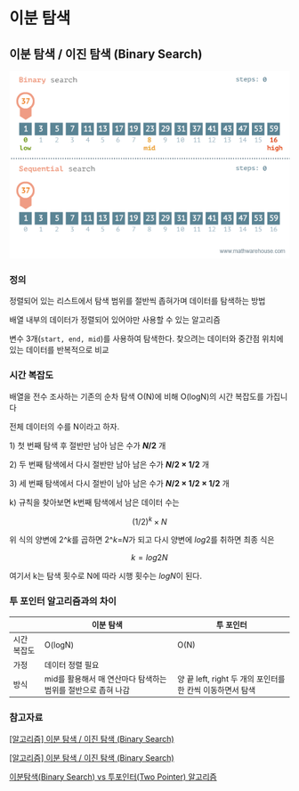 # 이분 탐색

## **이분 탐색 / 이진 탐색 (Binary Search)**

![binary-search.gif](img%2Fbinary-search.gif)

### 정의

정렬되어 있는 리스트에서 탐색 범위를 절반씩 좁혀가며 데이터를 탐색하는 방법

배열 내부의 데이터가 정렬되어 있어야만 사용할 수 있는 알고리즘

변수 3개(`start, end, mid`)를 사용하여 탐색한다. 찾으려는 데이터와 중간점 위치에 있는 데이터를 반복적으로 비교

### 시간 복잡도

배열을 전수 조사하는 기존의 순차 탐색 O(N)에 비해 O(logN)의 시간 복잡도를 가집니다

전체 데이터의 수를 N이라고 하자.

1) 첫 번째 탐색 후 절반만 남아 남은 수가 ***N*/2** 개

2) 두 번째 탐색에서 다시 절반만 남아 남은 수가 ***N*/2 × 1/2** 개

3) 세 번째 탐색에서 다시 절반이 남아 남은 수가 ***N*/2 × 1/2 × 1/2** 개

k) 규칙을 찾아보면 k번째 탐색에서 남은 데이터 수는

$$
(1/2)^k×N
$$

위 식의 양변에 2^*k*를 곱하면 2^*k*=*N*가 되고 다시 양변에 *log*2를 취하면 최종 식은

$$
k=log2N
$$

여기서 k는 탐색 횟수로 N에 따라 시행 횟수는 *logN*이 된다.

### 투 포인터 알고리즘과의 차이

|  | 이분 탐색 | 투 포인터 |
| --- | --- | --- |
| 시간 복잡도 | O(logN) | O(N) |
| 가정 | 데이터 정렬 필요 |  |
| 방식 | mid를 활용해서 매 연산마다 탐색하는 범위를 절반으로 좁혀 나감 | 양 끝 left, right 두 개의 포인터를 한 칸씩 이동하면서 탐색 |

### 참고자료

[[알고리즘] 이분 탐색 / 이진 탐색 (Binary Search)](https://velog.io/@kimdukbae/이분-탐색-이진-탐색-Binary-Search)

[[알고리즘] 이분 탐색 / 이진 탐색 (Binary Search)](https://velog.io/@kimdukbae/이분-탐색-이진-탐색-Binary-Search)

[이분탐색(Binary Search) vs 투포인터(Two Pointer) 알고리즘](https://sohyunwriter.tistory.com/117)